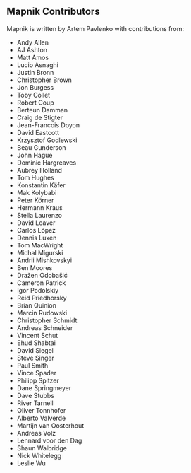 ## Mapnik Contributors

Mapnik is written by Artem Pavlenko with contributions from:

* Andy Allen
* AJ Ashton
* Matt Amos
* Lucio Asnaghi
* Justin Bronn
* Christopher Brown
* Jon Burgess
* Toby Collet
* Robert Coup
* Berteun Damman
* Craig de Stigter 
* Jean-Francois Doyon
* David Eastcott
* Krzysztof Godlewski
* Beau Gunderson
* John Hague
* Dominic Hargreaves
* Aubrey Holland
* Tom Hughes
* Konstantin Käfer
* Mak Kolybabi
* Peter Körner
* Hermann Kraus
* Stella Laurenzo
* David Leaver
* Carlos López
* Dennis Luxen
* Tom MacWright
* Michal Migurski
* Andrii Mishkovskyi
* Ben Moores
* Dražen Odobašić
* Cameron Patrick
* Igor Podolskiy
* Reid Priedhorsky
* Brian Quinion
* Marcin Rudowski
* Christopher Schmidt
* Andreas Schneider
* Vincent Schut
* Ehud Shabtai
* David Siegel
* Steve Singer
* Paul Smith
* Vince Spader
* Philipp Spitzer
* Dane Springmeyer
* Dave Stubbs
* River Tarnell
* Oliver Tonnhofer
* Alberto Valverde
* Martijn van Oosterhout 
* Andreas Volz
* Lennard voor den Dag
* Shaun Walbridge
* Nick Whitelegg
* Leslie Wu
